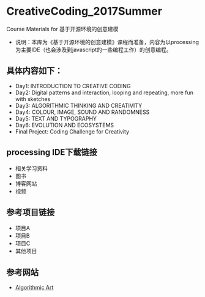 # CreativeCoding_2017Summer  
Course Materials for 基于开源环境的创意建模
- 说明：本库为《基于开源环境的创意建模》课程而准备，内容为以processing为主要IDE（也会涉及到javascript的一些编程工作）的创意编程。

## 具体内容如下：
- Day1: INTRODUCTION TO CREATIVE CODING
- Day2: Digital patterns and interaction, looping and repeating, more fun with sketches
- Day3: ALGORITHMIC THINKING AND CREATIVITY
- Day4: COLOUR, IMAGE, SOUND AND RANDOMNESS
- Day5: TEXT AND TYPOGRAPHY
- Day6: EVOLUTION AND ECOSYSTEMS
- Final Project: Coding Challenge for Creativity

## processing IDE下载链接
- 相关学习资料
- 图书
- 博客网站
- 视频

## 参考项目链接
- 项目A
- 项目B
- 项目C
- 其他项目

## 参考网站
- [Algorithmic Art](https://www.meetup.com/Algorithmic-Art/)
